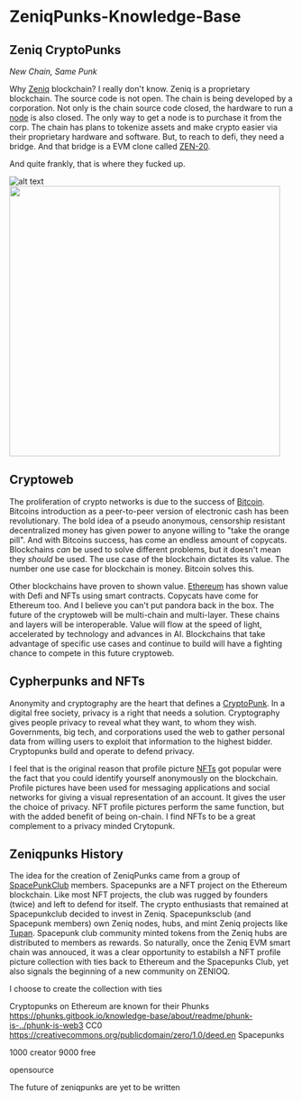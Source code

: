 # ZeniqPunks-Knowledge-Base

## Zeniq CryptoPunks
*New Chain, Same Punk*

Why [Zeniq](https://www.zeniq.com) blockchain?  I really don't know.  Zeniq is a proprietary blockchain.  The source code is not open.  The chain is being developed by a corporation.  Not only is the chain source code closed, the hardware to run a [node](https://safir.com/ref/sngj217quy) is also closed.  The only way to get a node is to purchase it from the corp.  The chain has plans to tokenize assets and make crypto easier via their proprietary hardware and software.  But, to reach to defi, they need a bridge.  And that bridge is a EVM clone called [ZEN-20](https://chainlist.org/?search=zeniq).

And quite frankly, that is where they fucked up. 

![alt text](https://arweave.net/y0eXz8x0rgssFM80M1JYXQHbQMHtafYNsPkoFztNDWE/2585.png "Zeniq Alien King") 
<img src="https://ipfs.io/ipfs/QmTRcRXo6cXByjHYHTVxGpag6vpocrG3rxjPC9PxKAArR9/5262.png" width="480" height="480">

## Cryptoweb
The proliferation of crypto networks is due to the success of [Bitcoin](https://nakamotoinstitute.org).  Bitcoins introduction as a peer-to-peer version of electronic cash has been revolutionary.  The bold idea of a pseudo anonymous, censorship resistant decentralized money has given power to anyone willing to "take the orange pill".  And with Bitcoins success, has come an endless amount of copycats.  Blockchains *can* be used to solve different problems,  but it doesn't mean they *should* be used.  The use case of the blockchain dictates its value.  The number one use case for blockchain is money.  Bitcoin solves this.  

Other blockchains have proven to shown value.  [Ethereum](https://ethereum.org) has shown value with Defi and NFTs using smart contracts.  Copycats have come for Ethereum too.  And I believe you can't put pandora back in the box.  The future of the cryptoweb will be multi-chain and multi-layer.  These chains and layers will be interoperable. Value will flow at the speed of light, accelerated by technology and advances in AI.  Blockchains that take advantage of specific use cases and continue to build will have a fighting chance to compete in this future cryptoweb.  

## Cypherpunks and NFTs
Anonymity and cryptography are the heart that defines a [CryptoPunk](https://www.activism.net/cypherpunk/manifesto.html).  In a digital free society, privacy is a right that needs a solution.  Cryptography gives people privacy to reveal what they want, to whom they wish.  Governments, big tech, and  corporations used the web to gather personal data from willing users to exploit that information to the highest bidder.  Cryptopunks build and operate to defend privacy.  

I feel that is the original reason that profile picture [NFTs](https://en.wikipedia.org/wiki/Non-fungible_token) got popular were the fact that you could identify yourself anonymously on the blockchain.  Profile pictures have been used for messaging applications and social networks for giving a visual representation of an account.  It gives the user the choice of privacy.  NFT profile pictures perform the same function, but with the added benefit of being on-chain.  I find NFTs to be a great complement to a privacy minded Crytopunk.

## Zeniqpunks History
The idea for the creation of ZeniqPunks came from a group of [SpacePunkClub](https://www.spacepunks.club/) members.  Spacepunks are a NFT project on the Ethereum blockchain.  Like most NFT projects, the club was rugged by founders (twice) and left to defend for itself.  The crypto enthusiasts that remained at Spacepunkclub decided to invest in Zeniq.  Spacepunksclub (and Spacepunk members) own Zeniq nodes, hubs, and mint Zeniq projects like [Tupan](https://www.tupan.io/).  Spacepunk club community minted tokens from the Zeniq hubs are distributed to members as rewards.  So naturally, once the Zeniq EVM smart chain was annouced, it was a clear opportunity to estabilsh a NFT profile picture collection with ties back to Ethereum and the Spacepunks Club, yet also signals the beginning of a new community on ZENIOQ.  

I choose to create the collection with ties 

Cryptopunks on Ethereum are known for their 
Phunks https://phunks.gitbook.io/knowledge-base/about/readme/phunk-is-../phunk-is-web3
CC0 https://creativecommons.org/publicdomain/zero/1.0/deed.en
Spacepunks

1000 creator
9000 free 

opensource

The future of zeniqpunks are yet to be written



